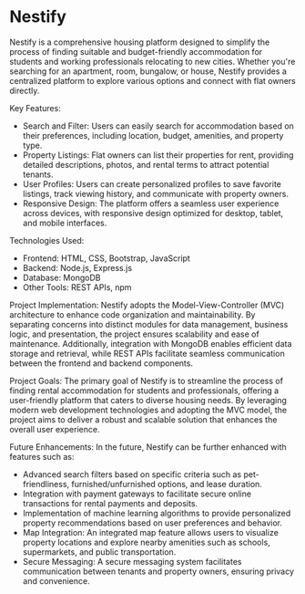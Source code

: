 # Nestify


Nestify is a comprehensive housing platform designed to simplify the process of finding suitable and budget-friendly accommodation for students and working professionals relocating to new cities. Whether you're searching for an apartment, room, bungalow, or house, Nestify provides a centralized platform to explore various options and connect with flat owners directly.

Key Features:

-    Search and Filter: Users can easily search for accommodation based on their preferences, including location, budget, amenities, and  property type.
-    Property Listings: Flat owners can list their properties for rent, providing detailed descriptions, photos, and rental terms to attract potential tenants.
-    User Profiles: Users can create personalized profiles to save favorite listings, track viewing history, and communicate with property owners.
-    Responsive Design: The platform offers a seamless user experience across devices, with responsive design optimized for desktop, tablet, and mobile interfaces.
    

Technologies Used:

-    Frontend: HTML, CSS, Bootstrap, JavaScript
-    Backend: Node.js, Express.js
-    Database: MongoDB
-    Other Tools: REST APIs, npm

Project Implementation:
    Nestify adopts the Model-View-Controller (MVC) architecture to enhance code organization and maintainability. By separating concerns into distinct modules for data management, business logic, and presentation, the project ensures scalability and ease of maintenance. Additionally, integration with MongoDB enables efficient data storage and retrieval, while REST APIs facilitate seamless communication between the frontend and backend components.

Project Goals:
    The primary goal of Nestify is to streamline the process of finding rental accommodation for students and professionals, offering a user-friendly platform that caters to diverse housing needs. By leveraging modern web development technologies and adopting the MVC model, the project aims to deliver a robust and scalable solution that enhances the overall user experience.

Future Enhancements:
In the future, Nestify can be further enhanced with features such as:

-    Advanced search filters based on specific criteria such as pet-friendliness, furnished/unfurnished options, and lease duration.
-    Integration with payment gateways to facilitate secure online transactions for rental payments and deposits.
-    Implementation of machine learning algorithms to provide personalized property recommendations based on user preferences and behavior.
-    Map Integration: An integrated map feature allows users to visualize property locations and explore nearby amenities such as schools, supermarkets, and public transportation.
-    Secure Messaging: A secure messaging system facilitates communication between tenants and property owners, ensuring privacy and convenience.